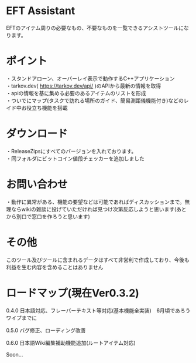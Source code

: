 # EFT Assistant

EFTのアイテム周りの必要なもの、不要なものを一覧できるアシストツールになります。<br>

# ポイント<br>
・スタンドアローン、オーバーレイ表示で動作するC++アプリケーション<br>
・tarkov.dev( https://tarkov.dev/api/ )のAPIから最新の情報を取得<br>
・apiの情報を基に集める必要のあるアイテムのリストを形成<br>
・ついでにマップ(タスクで訪れる場所のガイド、簡易測距儀機能付き)などのレイド中お役立ち機能を搭載

# ダウンロード<br>
・ReleaseZipsにすべてのバージョンを入れております。<br>
・同フォルダにビットコイン値段チェッカーを追加しました<br>

# お問い合わせ<br>
・動作に異常がある、機能の要望などは可能であればディスカッションまで。無理ならwikiの雑談に投げていただければ見つけ次第反応しようと思います(あとから別口で窓口を作ろうと思います)<br>

# その他<br>
このツール及びツールに含まれるデータはすべて非営利で作成しており、今後も利益を生む内容を含めることはありません<br>

# ロードマップ(現在Ver0.3.2)

0.4.0 日本語対応、フレーバーテキスト等対応(基本機能全実装)　6月頃であろうワイプまでに

0.5.0 バグ修正、ローディング改善

0.6.0 日本語Wiki編集補助機能追加(ルートアイテム対応)

Soon...
